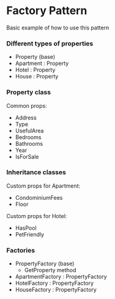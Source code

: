 # Factory Pattern
Basic example of how to use this pattern

### Different types of properties
- Property (base)
- Apartment : Property
- Hotel : Property
- House : Property

### Property class
Common props:

- Address
- Type
- UsefulArea
- Bedrooms
- Bathrooms
- Year
- IsForSale

### Inheritance classes
Custom props for Apartment:

- CondominiumFees
- Floor

Custom props for Hotel:

- HasPool
- PetFriendly

### Factories
- PropertyFactory (base)
	- GetProperty method
- ApartmentFactory : PropertyFactory
- HotelFactory : PropertyFactory
- HouseFactory : PropertyFactory
